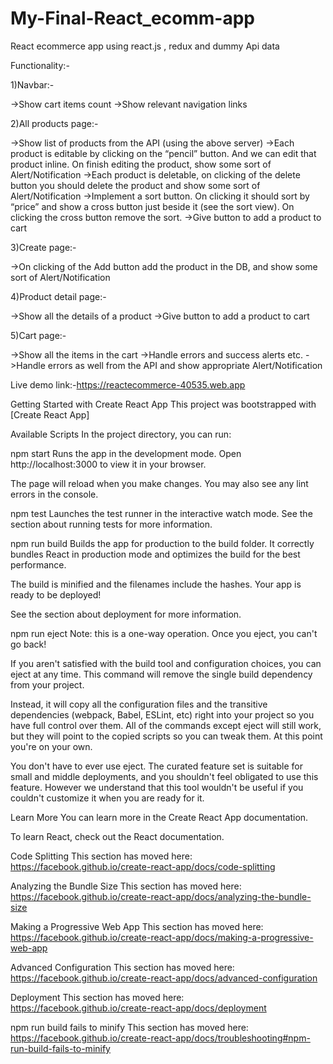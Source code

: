 # My-Final-React_ecomm-app
React ecommerce app using react.js , redux and dummy Api data

Functionality:-

1)Navbar:-

  ->Show cart items count
  ->Show relevant navigation links
  
2)All products page:-

  ->Show list of products from the API (using the above server)
  ->Each product is editable by clicking on the “pencil” button. And we can edit that product inline. On finish editing the product, show some sort of         Alert/Notification
  ->Each product is deletable, on clicking of the delete button you should delete the product and show some sort of Alert/Notification
  ->Implement a sort button. On clicking it should sort by “price” and show a cross button just beside it (see the sort view). On clicking the cross button remove the     sort.
  ->Give button to add a product to cart
  
3)Create page:-

  ->On clicking of the Add button add the product in the DB, and show some sort of Alert/Notification
  
4)Product detail page:-

  ->Show all the details of a product
  ->Give button to add a product to cart
  
5)Cart page:-

  ->Show all the items in the cart
  ->Handle errors and success alerts etc.
  ->Handle errors as well from the API and show appropriate Alert/Notification


Live demo link:-https://reactecommerce-40535.web.app


Getting Started with Create React App
This project was bootstrapped with [Create React App]

Available Scripts
In the project directory, you can run:

npm start
Runs the app in the development mode.
Open http://localhost:3000 to view it in your browser.

The page will reload when you make changes.
You may also see any lint errors in the console.

npm test
Launches the test runner in the interactive watch mode.
See the section about running tests for more information.

npm run build
Builds the app for production to the build folder.
It correctly bundles React in production mode and optimizes the build for the best performance.

The build is minified and the filenames include the hashes.
Your app is ready to be deployed!

See the section about deployment for more information.

npm run eject
Note: this is a one-way operation. Once you eject, you can't go back!

If you aren't satisfied with the build tool and configuration choices, you can eject at any time. This command will remove the single build dependency from your project.

Instead, it will copy all the configuration files and the transitive dependencies (webpack, Babel, ESLint, etc) right into your project so you have full control over them. All of the commands except eject will still work, but they will point to the copied scripts so you can tweak them. At this point you're on your own.

You don't have to ever use eject. The curated feature set is suitable for small and middle deployments, and you shouldn't feel obligated to use this feature. However we understand that this tool wouldn't be useful if you couldn't customize it when you are ready for it.

Learn More
You can learn more in the Create React App documentation.

To learn React, check out the React documentation.

Code Splitting
This section has moved here: https://facebook.github.io/create-react-app/docs/code-splitting

Analyzing the Bundle Size
This section has moved here: https://facebook.github.io/create-react-app/docs/analyzing-the-bundle-size

Making a Progressive Web App
This section has moved here: https://facebook.github.io/create-react-app/docs/making-a-progressive-web-app

Advanced Configuration
This section has moved here: https://facebook.github.io/create-react-app/docs/advanced-configuration

Deployment
This section has moved here: https://facebook.github.io/create-react-app/docs/deployment

npm run build fails to minify
This section has moved here: https://facebook.github.io/create-react-app/docs/troubleshooting#npm-run-build-fails-to-minify


